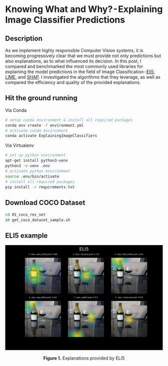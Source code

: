 # Knowing What and Why? - Explaining Image Classifier Predictions

## Description

As we implement highly responsible Computer Vision systems, it is becoming progressively clear that we must provide not only predictions but also explanations, as to what influenced its decision. In this post, I compared and benchmarked the most commonly used libraries for explaining the model predictions in the field of Image Classification - [Eli5][1], [LIME][2], and [SHAP][3]. I investigated the algorithms that they leverage, as well as compared the efficiency and quality of the provided explanations.

## Hit the ground running

Via Conda
```sh
# setup conda environment & install all required packages
conda env create -f environment.yml
# activate conda environment
conda activate ExplainingImageClassifiers
```

Via Virtualenv
```sh
# set up python environment
apt-get install python3-venv
python3 -m venv .env
# activate python environment
source .env/bin/activate
# install all required packages
pip install -r requirements.txt
```

## Download COCO Dataset

```sh
cd 01_coco_res_net
sh get_coco_dataset_sample.sh
```

## ELI5 example

<p align="center"> 
    <img width="700" src="./01_coco_res_net/viz/coco_resnet34_eli5.png" alt="Eli5">
</p>

<p align="center"> 
    <b>Figure 1.</b> Explanations provided by ELI5
</p>

[1]: https://github.com/TeamHG-Memex/eli5
[2]: https://github.com/marcotcr/lime
[3]: https://github.com/slundberg/shap
